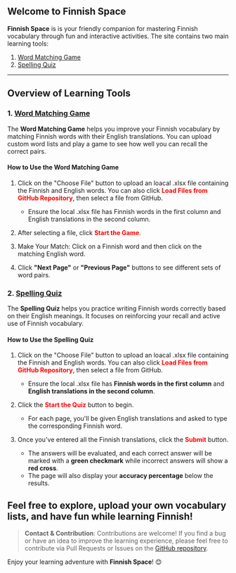 ## Welcome to Finnish Space

**Finnish Space** is is your friendly companion for mastering Finnish vocabulary through fun and interactive activities. The site contains two main learning tools:

1. [Word Matching Game](https://sylviapotter.github.io/finnish-space/word_matching_game.html)
2. [Spelling Quiz](https://sylviapotter.github.io/finnish-space/finnish_spelling_quiz.html)

---

## Overview of Learning Tools

### 1. [Word Matching Game](https://sylviapotter.github.io/finnish-space/word_matching_game.html)

The **Word Matching Game** helps you improve your Finnish vocabulary by matching Finnish words with their English translations. You can upload custom word lists and play a game to see how well you can recall the correct pairs.

#### **How to Use the Word Matching Game**
1. Click on the "Choose File" button to upload an loacal .xlsx file containing the Finnish and English words. You can also click <span style='color:red;'>**Load Files from GitHub Repository**</span>, then select a file from GitHub.
   - Ensure the local .xlsx file has Finnish words in the first column and English translations in the second column.

2. After selecting a file, click <span style='color:red;'>**Start the Game**</span>.

3. Make Your Match: Click on a Finnish word and then click on the matching English word.

4. Click **"Next Page"** or **"Previous Page"** buttons to see different sets of word pairs.


### 2. [Spelling Quiz](https://sylviapotter.github.io/finnish-space/finnish_spelling_quiz.html)

The **Spelling Quiz** helps you practice writing Finnish words correctly based on their English meanings. It focuses on reinforcing your recall and active use of Finnish vocabulary.

#### **How to Use the Spelling Quiz**
1. Click on the "Choose File" button to upload an loacal .xlsx file containing the Finnish and English words. You can also click <span style='color:red;'>**Load Files from GitHub Repository**</span>, then select a file from GitHub.
   - Ensure the local .xlsx file has **Finnish words in the first column** and **English translations in the second column**.

2. Click the <span style='color:red;'>**Start the Quiz**</span> button to begin.
   - For each page, you'll be given English translations and asked to type the corresponding Finnish word.

3. Once you've entered all the Finnish translations, click the <span style='color:red;'>**Submit**</span> button.
   - The answers will be evaluated, and each correct answer will be marked with a **green checkmark** while incorrect answers will show a **red cross**.
   - The page will also display your **accuracy percentage** below the results.


## Feel free to explore, upload your own vocabulary lists, and have fun while learning Finnish!

> **Contact & Contribution**: Contributions are welcome! If you find a bug or have an idea to improve the learning experience, please feel free to contribute via Pull Requests or Issues on the [GitHub repository](https://github.com/SylviaPotter/finnish-space).

Enjoy your learning adventure with **Finnish Space**! 😊

